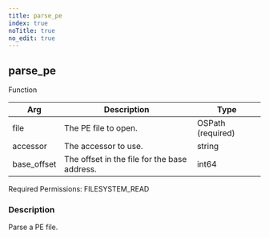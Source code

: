 ```yaml
---
title: parse_pe
index: true
noTitle: true
no_edit: true
---
```




<div class="vql_item"></div>


## parse_pe
<span class='vql_type label label-warning pull-right page-header'>Function</span>



<div class="vqlargs"></div>

Arg | Description | Type
----|-------------|-----
file|The PE file to open.|OSPath (required)
accessor|The accessor to use.|string
base_offset|The offset in the file for the base address.|int64

Required Permissions: 
<span class="linkcolour label label-success">FILESYSTEM_READ</span>

### Description

Parse a PE file.

